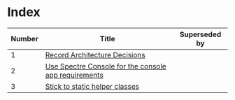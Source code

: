 # Index

| Number | Title | Superseded by |
| ------ | ----- | ------------- |
| 1 | [Record Architecture Decisions](./0001-record-architecture-decisions.md)| |
| 2 | [Use Spectre Console for the console app requirements](./0002-use-spectre-console-for-the-console-app-requirements.md) | |
| 3 | [Stick to static helper classes](./0003-stick-to-static-helper-classes.md) | |

